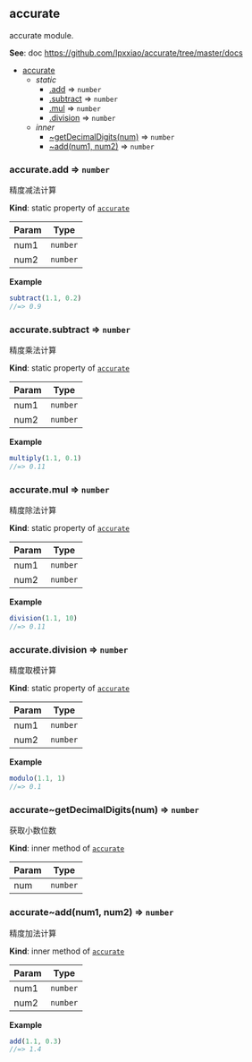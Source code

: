 <a name="module_accurate"></a>

## accurate
<p>accurate module.</p>

**See**: doc https://github.com/Ipxxiao/accurate/tree/master/docs  

* [accurate](#module_accurate)
    * _static_
        * [.add](#module_accurate.add) ⇒ <code>number</code>
        * [.subtract](#module_accurate.subtract) ⇒ <code>number</code>
        * [.mul](#module_accurate.mul) ⇒ <code>number</code>
        * [.division](#module_accurate.division) ⇒ <code>number</code>
    * _inner_
        * [~getDecimalDigits(num)](#module_accurate..getDecimalDigits) ⇒ <code>number</code>
        * [~add(num1, num2)](#module_accurate..add) ⇒ <code>number</code>

<a name="module_accurate.add"></a>

### accurate.add ⇒ <code>number</code>
<p>精度减法计算</p>

**Kind**: static property of [<code>accurate</code>](#module_accurate)  

| Param | Type |
| --- | --- |
| num1 | <code>number</code> | 
| num2 | <code>number</code> | 

**Example**  
```js
subtract(1.1, 0.2)
//=> 0.9
```
<a name="module_accurate.subtract"></a>

### accurate.subtract ⇒ <code>number</code>
<p>精度乘法计算</p>

**Kind**: static property of [<code>accurate</code>](#module_accurate)  

| Param | Type |
| --- | --- |
| num1 | <code>number</code> | 
| num2 | <code>number</code> | 

**Example**  
```js
multiply(1.1, 0.1)
//=> 0.11
```
<a name="module_accurate.mul"></a>

### accurate.mul ⇒ <code>number</code>
<p>精度除法计算</p>

**Kind**: static property of [<code>accurate</code>](#module_accurate)  

| Param | Type |
| --- | --- |
| num1 | <code>number</code> | 
| num2 | <code>number</code> | 

**Example**  
```js
division(1.1, 10)
//=> 0.11
```
<a name="module_accurate.division"></a>

### accurate.division ⇒ <code>number</code>
<p>精度取模计算</p>

**Kind**: static property of [<code>accurate</code>](#module_accurate)  

| Param | Type |
| --- | --- |
| num1 | <code>number</code> | 
| num2 | <code>number</code> | 

**Example**  
```js
modulo(1.1, 1)
//=> 0.1
```
<a name="module_accurate..getDecimalDigits"></a>

### accurate~getDecimalDigits(num) ⇒ <code>number</code>
<p>获取小数位数</p>

**Kind**: inner method of [<code>accurate</code>](#module_accurate)  

| Param | Type |
| --- | --- |
| num | <code>number</code> | 

<a name="module_accurate..add"></a>

### accurate~add(num1, num2) ⇒ <code>number</code>
<p>精度加法计算</p>

**Kind**: inner method of [<code>accurate</code>](#module_accurate)  

| Param | Type |
| --- | --- |
| num1 | <code>number</code> | 
| num2 | <code>number</code> | 

**Example**  
```js
add(1.1, 0.3)
//=> 1.4
```
